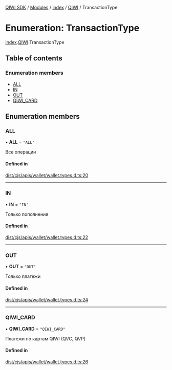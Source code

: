 [QIWI SDK](../README.md) / [Modules](../modules.md) / [index](../modules/index.md) / [QIWI](../modules/index.QIWI.md) / TransactionType

# Enumeration: TransactionType

[index](../modules/index.md).[QIWI](../modules/index.QIWI.md).TransactionType

## Table of contents

### Enumeration members

- [ALL](index.QIWI.TransactionType.md#all)
- [IN](index.QIWI.TransactionType.md#in)
- [OUT](index.QIWI.TransactionType.md#out)
- [QIWI\_CARD](index.QIWI.TransactionType.md#qiwi_card)

## Enumeration members

### ALL

• **ALL** = `"ALL"`

Все операции

#### Defined in

[dist/cjs/apis/wallet/wallet.types.d.ts:20](https://github.com/AlexXanderGrib/node-qiwi-sdk/blob/87e5174/dist/cjs/apis/wallet/wallet.types.d.ts#L20)

___

### IN

• **IN** = `"IN"`

Только пополнения

#### Defined in

[dist/cjs/apis/wallet/wallet.types.d.ts:22](https://github.com/AlexXanderGrib/node-qiwi-sdk/blob/87e5174/dist/cjs/apis/wallet/wallet.types.d.ts#L22)

___

### OUT

• **OUT** = `"OUT"`

Только платежи

#### Defined in

[dist/cjs/apis/wallet/wallet.types.d.ts:24](https://github.com/AlexXanderGrib/node-qiwi-sdk/blob/87e5174/dist/cjs/apis/wallet/wallet.types.d.ts#L24)

___

### QIWI\_CARD

• **QIWI\_CARD** = `"QIWI_CARD"`

Платежи по картам QIWI (QVC, QVP)

#### Defined in

[dist/cjs/apis/wallet/wallet.types.d.ts:26](https://github.com/AlexXanderGrib/node-qiwi-sdk/blob/87e5174/dist/cjs/apis/wallet/wallet.types.d.ts#L26)

